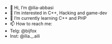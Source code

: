 - 👋 Hi, I’m @ilia-abbasi
- 👀 I’m interested in C++, Hacking and game-dev
- 🌱 I’m currently learning C++ and PHP
- 📫 How to reach me:
- Telg: @bijfox
- Inst: @ilia._.aili

<!---
ilia-abbasi/ilia-abbasi is a ✨ special ✨ repository because its `README.md` (this file) appears on your GitHub profile.
You can click the Preview link to take a look at your changes.
--->

